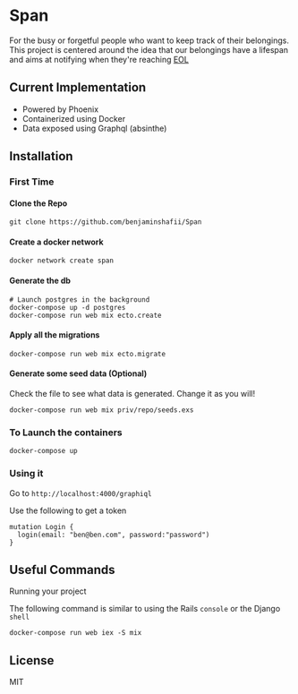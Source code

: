 # Span


For the busy or forgetful people who want to keep track of their belongings.
This project is centered around the idea that our belongings have a lifespan and aims at notifying when they're reaching [EOL](https://en.wikipedia.org/wiki/End-of-life_(product))

## Current Implementation
* Powered by Phoenix
* Containerized using Docker
* Data exposed using Graphql (absinthe)

## Installation
### First Time

#### Clone the Repo
`git clone https://github.com/benjaminshafii/Span`


#### Create a docker network
`docker network create span`

#### Generate the db
```
# Launch postgres in the background
docker-compose up -d postgres
docker-compose run web mix ecto.create
```
#### Apply all the migrations
`docker-compose run web mix ecto.migrate`

#### Generate some seed data (Optional)

Check the file to see what data is generated. Change it as you will!

`docker-compose run web mix priv/repo/seeds.exs`


### To Launch the containers

`docker-compose up`

### Using it

Go to `http://localhost:4000/graphiql`

Use the following to get a token
```
mutation Login {
  login(email: "ben@ben.com", password:"password")
}
```


## Useful Commands
Running your project 

The following command is similar to using the Rails `console` or the Django `shell`

`docker-compose run web iex -S mix`

## License
MIT
